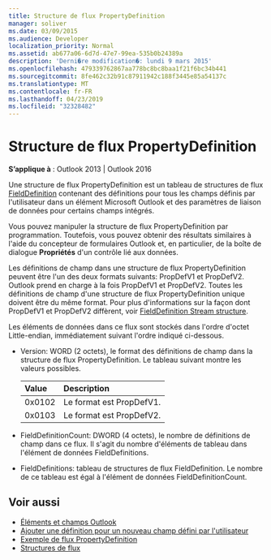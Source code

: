 ```yaml
---
title: Structure de flux PropertyDefinition
manager: soliver
ms.date: 03/09/2015
ms.audience: Developer
localization_priority: Normal
ms.assetid: ab677a06-6d7d-47e7-99ea-535b0b24389a
description: 'Derni�re modification�: lundi 9 mars 2015'
ms.openlocfilehash: 479339762867aa778bc8bc8baa1f21f6bc34b441
ms.sourcegitcommit: 8fe462c32b91c87911942c188f3445e85a54137c
ms.translationtype: MT
ms.contentlocale: fr-FR
ms.lasthandoff: 04/23/2019
ms.locfileid: "32328482"
---
```

# <a name="propertydefinition-stream-structure"></a>Structure de flux PropertyDefinition

**S’applique à** : Outlook 2013 | Outlook 2016 
  
Une structure de flux PropertyDefinition est un tableau de structures de flux [FieldDefinition](fielddefinition-stream-structure.md) contenant des définitions pour tous les champs définis par l'utilisateur dans un élément Microsoft Outlook et des paramètres de liaison de données pour certains champs intégrés. 
  
Vous pouvez manipuler la structure de flux PropertyDefinition par programmation. Toutefois, vous pouvez obtenir des résultats similaires à l'aide du concepteur de formulaires Outlook et, en particulier, de la boîte de dialogue **Propriétés** d'un contrôle lié aux données. 
  
Les définitions de champ dans une structure de flux PropertyDefinition peuvent être l'un des deux formats suivants: PropDefV1 et PropDefV2. Outlook prend en charge à la fois PropDefV1 et PropDefV2. Toutes les définitions de champ d'une structure de flux PropertyDefinition unique doivent être du même format. Pour plus d'informations sur la façon dont PropDefV1 et PropDefV2 diffèrent, voir [FieldDefinition Stream structure](fielddefinition-stream-structure.md).
  
Les éléments de données dans ce flux sont stockés dans l'ordre d'octet Little-endian, immédiatement suivant l'ordre indiqué ci-dessous.
  
- Version: WORD (2 octets), le format des définitions de champ dans la structure de flux PropertyDefinition. Le tableau suivant montre les valeurs possibles.
    
    |**Value**|**Description**|
    |:-----|:-----|
    |0x0102  <br/> |Le format est PropDefV1.  <br/> |
    |0x0103  <br/> |Le format est PropDefV2.  <br/> |
   
- FieldDefinitionCount: DWORD (4 octets), le nombre de définitions de champ dans ce flux. Il s'agit du nombre d'éléments de tableau dans l'élément de données FieldDefinitions.
    
- FieldDefinitions: tableau de structures de flux FieldDefinition. Le nombre de ce tableau est égal à l'élément de données FieldDefinitionCount.
    
## <a name="see-also"></a>Voir aussi

- [Éléments et champs Outlook](outlook-items-and-fields.md)
- [Ajouter une définition pour un nouveau champ défini par l'utilisateur](how-to-add-a-definition-for-a-new-user-defined-field.md)
- [Exemple de flux PropertyDefinition](propertydefinition-stream-sample.md)
- [Structures de flux](stream-structures.md)

